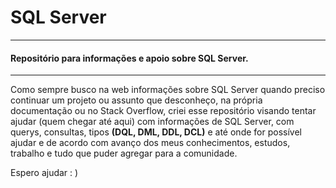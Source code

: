 # SQL Server

---

#### Repositório para informações e apoio sobre SQL Server.

---

Como sempre busco na web informações sobre SQL Server quando preciso continuar um projeto ou assunto que desconheço, na própria documentação ou no Stack Overflow, criei esse repositório visando tentar ajudar (quem chegar até aqui) com informações de SQL Server, com querys, consultas, tipos __(DQL, DML, DDL, DCL)__ e até onde for possível ajudar e de acordo com avanço dos meus conhecimentos, estudos, trabalho e tudo que puder agregar para a comunidade.

Espero ajudar : )
